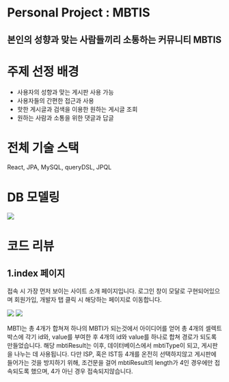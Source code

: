 <h1>Personal Project : MBTIS</h1>
<h2>본인의 성향과 맞는 사람들끼리 소통하는 커뮤니티 MBTIS</h2>

<h1>주제 선정 배경</h1>
<ul>
  <li>사용자의 성향과 맞는 게시판 사용 가능</li>
  <li>사용자들의 간편한 접근과 사용</li>
  <li>핫한 게시글과 검색을 이용한 원하는 게시글 조회</li>
  <li>원하는 사람과 소통을 위한 댓글과 답글</li>
</ul>


<h1>전체 기술 스택</h1>
<p>React, JPA, MySQL, queryDSL, JPQL</p>

<h1>DB 모델링</h1>
<img src="https://github.com/user-attachments/assets/3e0fad2d-de10-4ac9-93f8-68ea67dd7527">

<h1>코드 리뷰</h1>
  <h2>1.index 페이지</h2>

  <p>접속 시 가장 먼저 보이는 사이트 소개 페이지입니다. 로그인 창이 모달로 구현되어있으며 회원가입, 개발자 탭 클릭 시 
      해당하는 페이지로 이동합니다. 
  </p>


<img src="https://github.com/user-attachments/assets/b40d2069-096b-4d68-9ce2-28d171629bf7">
  

<img src="https://github.com/user-attachments/assets/2a6a1263-c07c-4a2f-b9b0-2ab8474cff22">


<p> MBTI는 총 4개가 합쳐져 하나의 MBTI가 되는것에서 아이디어를 얻어 총 4개의 셀렉트 박스에 각기 id와, value를 부여한 후 4개의 id와 value를 하나로 합쳐 경로가 되도록 만들었습니다. 해당 mbtiResult는 이후, 데이터베이스에서 mbtiType이 되고, 게시판을 나누는 데 사용됩니다. 다만 ISP, 혹은 IST등 4개를 온전히 선택하지않고 게시판에 들어가는 것을 방지하기 위해, 조건문을 걸어 mbtiResult의 length가 4인 경우에만 접속되도록 했으며, 4가 아닌 경우 접속되지않습니다.

</p>
